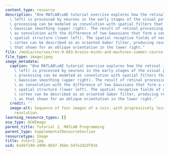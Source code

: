 ```yaml
---
content_type: resource
description: "One MATLAB\xAE tutorial exercise explores how the retinal image (upper\
  \ left) is processed by neurons in the early stages of the visual pathway. This\
  \ processing can be modeled as convolution with spatial filters that incorporate\
  \ Gaussian smoothing (upper right). The result of retinal processing can be described\
  \ as convolution with the difference of two Gaussians that form a center-surround\
  \ spatial structure (lower left). The spatial receptive fields of neurons in visual\
  \ cortex can be described as an oriented Gabor filter, producing results such as\
  \ that shown for an oblique orientation in the lower right."
file: /media/courses/res-9-003-brains-minds-and-machines-summer-course-summer-2015/6a56f248a9060b4736be54fe2d2df916_tutor2.jpg
file_type: image/jpeg
image_metadata:
  caption: "One MATLAB\xAE tutorial exercise explores how the retinal image (upper\
    \ left) is processed by neurons in the early stages of the visual pathway. This\
    \ processing can be modeled as convolution with spatial filters that incorporate\
    \ Gaussian smoothing (upper right). The result of retinal processing can be described\
    \ as convolution with the difference of two Gaussians that form a center-surround\
    \ spatial structure (lower left). The spatial receptive fields of neurons in visual\
    \ cortex can be described as an oriented Gabor filter, producing results such\
    \ as that shown for an oblique orientation in the lower right."
  credit: ''
  image-alt: Sequence of four images of a coin, with progressively less detail and
    resolution.
learning_resource_types: []
ocw_type: OCWImage
parent_title: Tutorial 2. MATLAB Programming
parent_type: SupplementalResourceSection
resourcetype: Image
title: tutor2.jpg
uid: 6a56f248-a906-0b47-36be-54fe2d2df916
---
```

